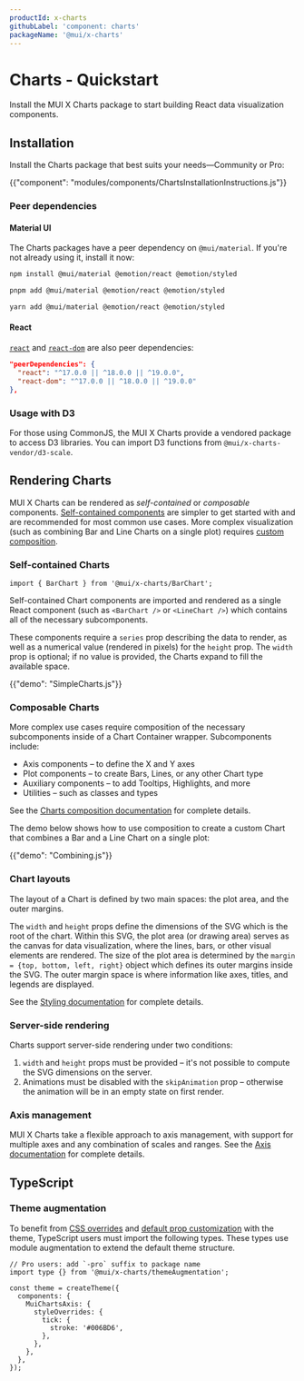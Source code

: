 ```yaml
---
productId: x-charts
githubLabel: 'component: charts'
packageName: '@mui/x-charts'
---
```


# Charts - Quickstart

<p class="description">Install the MUI X Charts package to start building React data visualization components.</p>

## Installation

Install the Charts package that best suits your needs—Community or Pro:

{{"component": "modules/components/ChartsInstallationInstructions.js"}}

### Peer dependencies

#### Material UI

The Charts packages have a peer dependency on `@mui/material`.
If you're not already using it, install it now:

<codeblock storageKey="package-manager">

```bash npm
npm install @mui/material @emotion/react @emotion/styled
```

```bash pnpm
pnpm add @mui/material @emotion/react @emotion/styled
```

```bash yarn
yarn add @mui/material @emotion/react @emotion/styled
```

</codeblock>

#### React

<!-- #react-peer-version -->

[`react`](https://www.npmjs.com/package/react) and [`react-dom`](https://www.npmjs.com/package/react-dom) are also peer dependencies:

```json
"peerDependencies": {
  "react": "^17.0.0 || ^18.0.0 || ^19.0.0",
  "react-dom": "^17.0.0 || ^18.0.0 || ^19.0.0"
},
```

### Usage with D3

For those using CommonJS, the MUI X Charts provide a vendored package to access D3 libraries.
You can import D3 functions from `@mui/x-charts-vendor/d3-scale`.

## Rendering Charts

MUI X Charts can be rendered as _self-contained_ or _composable_ components.
[Self-contained components](#self-contained-charts) are simpler to get started with and are recommended for most common use cases.
More complex visualization (such as combining Bar and Line Charts on a single plot) requires [custom composition](#composable-charts).

### Self-contained Charts

```tsx
import { BarChart } from '@mui/x-charts/BarChart';
```

Self-contained Chart components are imported and rendered as a single React component (such as `<BarChart />` or `<LineChart />`) which contains all of the necessary subcomponents.

These components require a `series` prop describing the data to render, as well as a numerical value (rendered in pixels) for the `height` prop.
The `width` prop is optional; if no value is provided, the Charts expand to fill the available space.

{{"demo": "SimpleCharts.js"}}

### Composable Charts

More complex use cases require composition of the necessary subcomponents inside of a Chart Container wrapper.
Subcomponents include:

- Axis components – to define the X and Y axes
- Plot components – to create Bars, Lines, or any other Chart type
- Auxiliary components – to add Tooltips, Highlights, and more
- Utilities – such as classes and types

See the [Charts composition documentation](/x/react-charts/composition/) for complete details.

The demo below shows how to use composition to create a custom Chart that combines a Bar and a Line Chart on a single plot:

{{"demo": "Combining.js"}}

### Chart layouts

The layout of a Chart is defined by two main spaces: the plot area, and the outer margins.

The `width` and `height` props define the dimensions of the SVG which is the root of the chart.
Within this SVG, the plot area (or drawing area) serves as the canvas for data visualization, where the lines, bars, or other visual elements are rendered.
The size of the plot area is determined by the `margin = {top, bottom, left, right}` object which defines its outer margins inside the SVG.
The outer margin space is where information like axes, titles, and legends are displayed.

See the [Styling documentation](/x/react-charts/styling/#placement) for complete details.

### Server-side rendering

Charts support server-side rendering under two conditions:

1. `width` and `height` props must be provided – it's not possible to compute the SVG dimensions on the server.
2. Animations must be disabled with the `skipAnimation` prop – otherwise the animation will be in an empty state on first render.

### Axis management

MUI X Charts take a flexible approach to axis management, with support for multiple axes and any combination of scales and ranges.
See the [Axis documentation](/x/react-charts/axis/) for complete details.

## TypeScript

### Theme augmentation

To benefit from [CSS overrides](/material-ui/customization/theme-components/#theme-style-overrides) and [default prop customization](/material-ui/customization/theme-components/#theme-default-props) with the theme, TypeScript users must import the following types.
These types use module augmentation to extend the default theme structure.

```tsx
// Pro users: add `-pro` suffix to package name
import type {} from '@mui/x-charts/themeAugmentation';

const theme = createTheme({
  components: {
    MuiChartsAxis: {
      styleOverrides: {
        tick: {
          stroke: '#006BD6',
        },
      },
    },
  },
});
```
